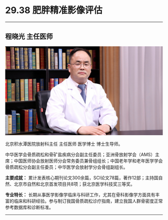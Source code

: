 # 29.38 肥胖精准影像评估

---

## 程晓光 主任医师

![1685944462444](image/c29_038/1685944462444.png)

北京积水潭医院放射科主任 主任医师 医学博士 博士生导师。

中华医学会骨质疏松和骨矿盐疾病分会副主任委员；亚洲骨放射学会（AMS）主席；中国医师协会放射医师分会常务委员兼骨组组长；中国老年学和老年医学学会骨质疏松分会副主任委员；中华医学会放射学分会骨组副组长。

**主要成就：** 累计发表核心期刊论文300余篇，SCI论文78篇，著作12部；主持国自然、北京市自然和北京首发项目共8项；获北京医学科技奖三等奖。

**专业特长：** 长期从事医学影像学临床与科研工作，尤其在骨科影像学方面具有丰富的临床和科研经验。参与制订我国骨质疏松诊疗指南，建立我国人群骨密度正常参考数据库和诊断标准。

---
